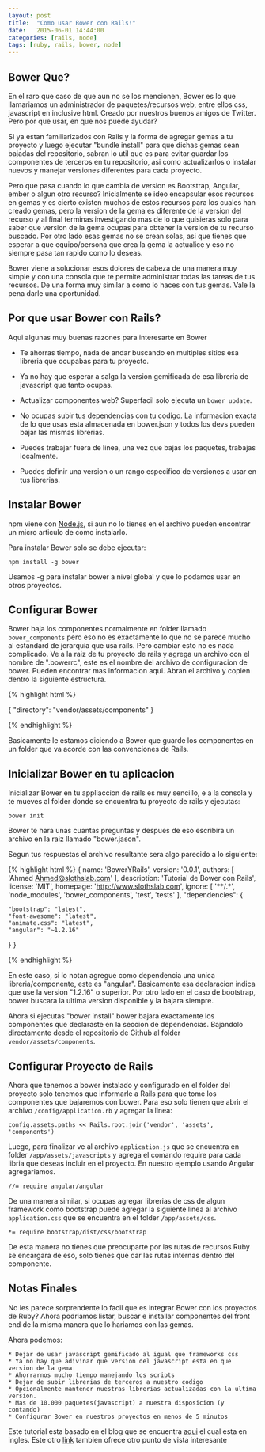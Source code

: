 ```yaml
---
layout: post
title:  "Como usar Bower con Rails!"
date:   2015-06-01 14:44:00
categories: [rails, node]
tags: [ruby, rails, bower, node]
---
```



## Bower Que?

En el raro que caso de que aun no se los mencionen, Bower es lo que llamariamos un administrador de paquetes/recursos web, entre ellos css, javascript en inclusive html.
Creado por nuestros buenos amigos de Twitter. Pero por que usar, en que nos puede ayudar?

Si ya estan familiarizados con Rails y la forma de agregar gemas a tu proyecto y luego ejecutar "bundle install" para que dichas gemas sean bajadas del repositorio, sabran lo util que es para evitar guardar los componentes de terceros en tu repositorio, asi como actualizarlos o instalar nuevos y manejar versiones diferentes para cada proyecto.

Pero que pasa cuando lo que cambia de version es Bootstrap, Angular, ember o algun otro recurso? Inicialmente se ideo encapsular esos recursos en gemas y es cierto existen muchos de estos recursos para los cuales han creado gemas, pero la version de la gema es diferente de la version del recurso y al final terminas investigando mas de lo que quisieras solo para saber que version de la gema ocupas para obtener la version de tu recurso buscado. Por otro lado esas gemas no se crean solas, asi que tienes que esperar a que equipo/persona que crea la gema la actualice y eso no siempre pasa tan  rapido como lo deseas.

Bower viene a solucionar esos dolores de cabeza de una manera muy simple y con una consola que te permite administrar todas las tareas de tus recursos. De una forma muy similar a como lo haces con tus gemas.
Vale la pena darle una oportunidad.

## Por que usar Bower con Rails?

Aqui algunas muy buenas razones para interesarte en Bower

- Te ahorras tiempo, nada de andar buscando en multiples sitios esa libreria que ocupabas para tu proyecto.

- Ya no hay que esperar a salga la version gemificada de esa libreria de javascript que tanto ocupas.

- Actualizar componentes web? Superfacil solo ejecuta un `bower update`.

- No ocupas subir tus dependencias con tu codigo. La informacion exacta de lo que usas esta almacenada en  bower.json y todos los devs pueden bajar las mismas librerias.

- Puedes trabajar fuera de linea, una vez que bajas los paquetes, trabajas localmente.

- Puedes definir una version o un rango especifico de versiones a usar en tus librerias.


## Instalar Bower

npm viene con [Node.js](www.nodejs.org), si aun no lo tienes en el archivo pueden encontrar un micro articulo de como instalarlo.

Para instalar Bower solo se debe ejecutar:

`npm install -g bower`

Usamos -g para instalar bower a nivel global y que lo podamos usar en otros proyectos. 

## Configurar Bower

Bower baja los componentes normalmente en folder llamado `bower_components` pero eso no es exactamente lo que no se parece mucho al estandard de jerarquia que usa rails.
Pero cambiar esto no es nada complicado. Ve a la raiz de tu proyecto de rails y agrega un archivo con el nombre de ".bowerrc", este es el nombre del archivo de configuracion de bower.
Pueden encontrar mas informacion aqui.
Abran el archivo y copien dentro la siguiente estructura.

{% highlight html %}

{
  "directory": "vendor/assets/components"
}

{% endhighlight %}

Basicamente le estamos diciendo a Bower que guarde los componentes en un folder que va acorde con las convenciones de Rails.

## Inicializar Bower en tu aplicacion

Inicializar Bower en tu appliaccion de rails es muy sencillo, e a la consola y te mueves al folder donde se encuentra tu proyecto de rails y ejecutas:

`bower init`

Bower te hara unas cuantas preguntas y despues de eso escribira un archivo en la raiz llamado "bower.jason".

Segun tus respuestas el archivo resultante sera algo parecido a lo siguiente:

{% highlight html %}
{
  name: 'BowerYRails',
  version: '0.0.1',
  authors: [
    'Ahmed <Ahmed@slothslab.com>'
  ],
  description: 'Tutorial de Bower con Rails',
  license: 'MIT',
  homepage: 'http://www.slothslab.com',
  ignore: [
    '**/.*',
    'node_modules',
    'bower_components',
    'test',
    'tests'
  ],
  "dependencies": {
    
    "bootstrap": "latest",
    "font-awesome": "latest",
    "animate.css": "latest",
    "angular": "~1.2.16" 
  }
}

{% endhighlight %}

En este caso, si lo notan agregue como dependencia una unica libreria/componente, este es "angular".
Basicamente esa declaracion indica que use la version  "1.2.16" o superior. Por otro lado en el caso de bootstrap, bower buscara la ultima version disponible y la bajara siempre.

Ahora si ejecutas "bower install" bower bajara exactamente los componentes que declaraste en la seccion de dependencias.
Bajandolo directamente desde el repositorio de Github al folder `vendor/assets/components`.

## Configurar Proyecto de Rails

Ahora que tenemos a bower instalado y configurado en el folder del proyecto solo tenemos que 
informarle a Rails para que tome los componentes que bajaremos con bower.
Para eso solo tienen que abrir el archivo `/config/application.rb` y agregar la linea:

`config.assets.paths << Rails.root.join('vendor', 'assets', 'components')`

Luego, para finalizar ve al archivo `application.js` que se encuentra en folder `/app/assets/javascripts`
y agrega el comando require para cada libria que deseas incluir en el proyecto.
En nuestro ejemplo usando Angular agregariamos.

`//= require angular/angular`

De una manera similar, si ocupas agregar librerias de css de algun framework como bootstrap
puede agregar la siguiente linea al archivo `application.css` que se encuentra en el folder `/app/assets/css`.

`*= require bootstrap/dist/css/bootstrap`

De esta manera no tienes que preocuparte por las rutas de recursos Ruby se encargara de eso, solo tienes que dar las rutas internas dentro del componente.


## Notas Finales

No les parece sorprendente lo facil que es integrar Bower con los proyectos de Ruby?
Ahora podriamos listar, buscar e installar componentes del front end de la misma manera que lo hariamos con las gemas.

Ahora podemos:

    * Dejar de usar javascript gemificado al igual que frameworks css
    * Ya no hay que adivinar que version del javascript esta en que version de la gema
    * Ahorrarnos mucho tiempo manejando los scripts
    * Dejar de subir librerias de terceros a nuestro codigo
    * Opcionalmente mantener nuestras librerias actualizadas con la ultima version.
    * Mas de 10.000 paquetes(javascript) a nuestra disposicion (y contando)
    * Configurar Bower en nuestros proyectos en menos de 5 minutos


Este tutorial esta basado en el blog que se encuentra [aqui](http://dotwell.io/taking-advantage-of-bower-in-your-rails-4-app/) el cual esta en ingles.
Este otro [link](https://scotch.io/tutorials/manage-front-end-resources-with-bower) tambien ofrece otro punto de vista interesante


